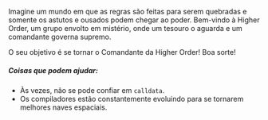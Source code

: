 Imagine um mundo em que as regras são feitas para serem quebradas e somente os astutos e ousados podem chegar ao poder. Bem-vindo à Higher Order, um grupo envolto em mistério, onde um tesouro o aguarda e um comandante governa supremo.

O seu objetivo é se tornar o Comandante da Higher Order! Boa sorte!

##### Coisas que podem ajudar:
* Às vezes, não se pode confiar em `calldata`.
* Os compiladores estão constantemente evoluindo para se tornarem melhores naves espaciais.